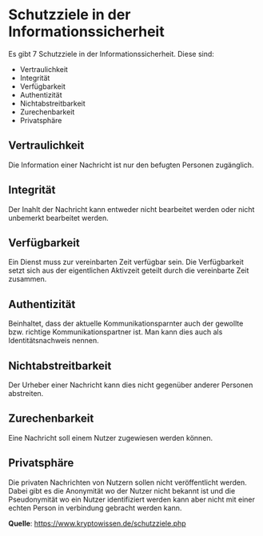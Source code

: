 # Schutzziele in der Informationssicherheit
Es gibt 7 Schutzziele in der Informationssicherheit. Diese sind:
- Vertraulichkeit
- Integrität
- Verfügbarkeit
- Authentizität
- Nichtabstreitbarkeit
- Zurechenbarkeit
- Privatsphäre

## Vertraulichkeit
Die Information einer Nachricht ist nur den befugten Personen zugänglich.

## Integrität
Der Inahlt der Nachricht kann entweder nicht bearbeitet werden oder nicht unbemerkt bearbeitet werden.

## Verfügbarkeit
Ein Dienst muss zur vereinbarten Zeit verfügbar sein. Die Verfügbarkeit setzt sich aus der eigentlichen Aktivzeit geteilt durch die vereinbarte Zeit zusammen.

## Authentizität
Beinhaltet, dass der aktuelle Kommunikationsparnter auch der gewollte  bzw. richtige Kommunikationspartner ist. Man kann dies auch als Identitätsnachweis nennen.

## Nichtabstreitbarkeit
Der Urheber einer Nachricht kann dies nicht gegenüber anderer Personen abstreiten.

## Zurechenbarkeit
Eine Nachricht soll einem Nutzer zugewiesen werden können.

## Privatsphäre
Die privaten Nachrichten von Nutzern sollen nicht veröffentlicht werden. Dabei gibt es die Anonymität wo der Nutzer nicht bekannt ist und die Pseudonymität wo ein Nutzer identifiziert werden kann aber nicht mit einer echten Person in verbindung gebracht werden kann.


**Quelle**: https://www.kryptowissen.de/schutzziele.php
